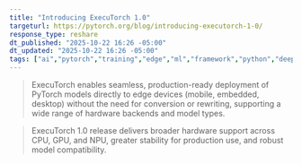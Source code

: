 ```yaml
---
title: "Introducing ExecuTorch 1.0"
targeturl: https://pytorch.org/blog/introducing-executorch-1-0/
response_type: reshare
dt_published: "2025-10-22 16:26 -05:00"
dt_updated: "2025-10-22 16:26 -05:00"
tags: ["ai","pytorch","training","edge","ml","framework","python","deeplearning","machinelearning"]
---
```


> ExecuTorch enables seamless, production-ready deployment of PyTorch models directly to edge devices (mobile, embedded, desktop) without the need for conversion or rewriting, supporting a wide range of hardware backends and model types.

> ExecuTorch 1.0 release delivers broader hardware support across CPU, GPU, and NPU, greater stability for production use, and robust model compatibility.